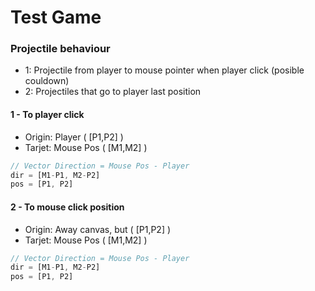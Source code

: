 # Test Game

### Projectile behaviour
* 1: Projectile from player to mouse pointer when player click (posible couldown)
* 2: Projectiles that go to player last position

#### 1 - To player click
* Origin: Player ( [P1,P2] )
* Tarjet: Mouse Pos ( [M1,M2] )

```javascript
// Vector Direction = Mouse Pos - Player
dir = [M1-P1, M2-P2]
pos = [P1, P2]
```

#### 2 - To mouse click position
* Origin: Away canvas, but  ( [P1,P2] )
* Tarjet: Mouse Pos ( [M1,M2] )

```javascript
// Vector Direction = Mouse Pos - Player
dir = [M1-P1, M2-P2]
pos = [P1, P2]
```